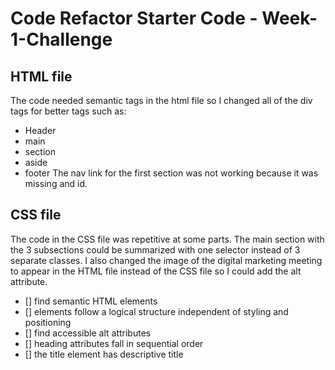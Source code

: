 # Code Refactor Starter Code - Week-1-Challenge
## HTML file
The code needed semantic tags in the html file so I changed all of the div tags for better tags such as: 
* Header
* main
* section
* aside
* footer
The nav link for the first section was not working because it was missing and id. 

## CSS file
The code in the CSS file was repetitive at some parts. The main section with the 3 subsections could be summarized with
one selector instead of 3 separate classes. I also changed the image of the digital marketing meeting to appear in the HTML file instead of the CSS file so I could add the alt attribute. 

- [] find semantic HTML elements
- [] elements follow a logical structure independent of styling and positioning
- [] find accessible alt attributes
- [] heading attributes fall in sequential order
- [] the title element has descriptive title
